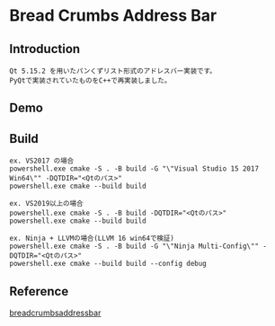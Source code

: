 
# Bread Crumbs Address Bar

## Introduction

    Qt 5.15.2 を用いたパンくずリスト形式のアドレスバー実装です。  
    PyQtで実装されていたものをC++で再実装しました。  

## Demo

    

## Build

    ex. VS2017 の場合  
    powershell.exe cmake -S . -B build -G "\"Visual Studio 15 2017 Win64\"" -DQTDIR="<Qtのパス>"  
    powershell.exe cmake --build build  

    ex. VS2019以上の場合  
    powershell.exe cmake -S . -B build -DQTDIR="<Qtのパス>"  
    powershell.exe cmake --build build  

    ex. Ninja + LLVMの場合(LLVM 16 win64で検証)  
    powershell.exe cmake -S . -B build -G "\"Ninja Multi-Config\"" -DQTDIR="<Qtのパス>"  
    powershell.exe cmake --build build --config debug

## Reference

[breadcrumbsaddressbar](https://github.com/Winand/breadcrumbsaddressbar)  

